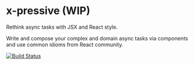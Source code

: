 # x-pressive (WIP)
Rethink async tasks with JSX and React style.

Write and compose your complex and domain async tasks via components and use common idioms from React community.


[![Build Status](https://travis-ci.org/a-omsk/x-pressive.svg?branch=master)](https://travis-ci.org/a-omsk/x-pressive)
